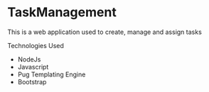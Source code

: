 # TaskManagement

This is a web application used to create, manage and assign tasks

Technologies Used
<ul>
  <li>NodeJs</li>
  <li>Javascript</li>
  <li>Pug Templating Engine</li>
  <li>Bootstrap</li>
</ul>
